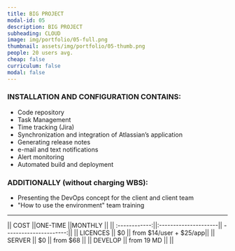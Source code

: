 ```yaml
---
title: BIG PROJECT 
modal-id: 05
description: BIG PROJECT 
subheading: CLOUD
image: img/portfolio/05-full.png
thumbnail: assets/img/portfolio/05-thumb.png
people: 20 users avg.
cheap: false
curriculum: false
modal: false
---
```

### INSTALLATION AND CONFIGURATION CONTAINS:

* Code repository 
* Task Management
* Time tracking (Jira)
* Synchronization and integration of Atlassian’s application
* Generating release notes
* e-mail and text notifications 
* Alert monitoring 
* Automated build and deployment

### ADDITIONALLY (without charging WBS): 

- Presenting the DevOps concept for the client and client team
- "How to use the environment" team training


-------------------------------------------------------------------


|| COST          ||ONE-TIME              ||MONTHLY                 ||
|| :------------:||:---------------------|| ----------------------:||
|| LICENCES          ||     $0               || from $14/user + $25/app||
|| SERVER        || 	 $0              || from $68               ||
|| DEVELOP       ||   from 19 MD         ||                        ||
